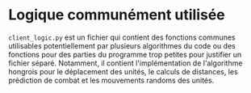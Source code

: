 # Logique communément utilisée

`client_logic.py` est un fichier qui contient des fonctions communes utilisables potentiellement par plusieurs algorithmes du code ou des fonctions pour des parties du programme trop petites pour justifier un fichier séparé. Notamment, il contient l'implémentation de l'algorithme hongrois pour le déplacement des unités, le calculs de distances, les prédiction de combat et les mouvements randoms des unités.
